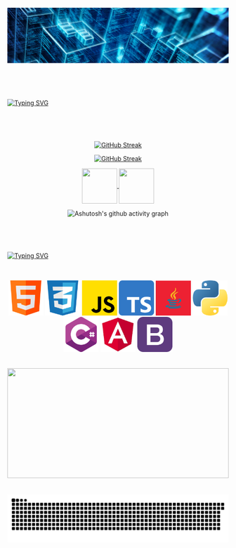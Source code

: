 <p align="center">
    <img src="./assets/Cyber-Strategy-Prog-1600x400.png" alt="banner profile" />
</p>
<br>
<br>
<br>

[![Typing SVG](https://readme-typing-svg.herokuapp.com?font=Fira+Code&weight=300&size=50&duration=4000&pause=1000&color=1E90FF&center=true&vCenter=true&random=false&width=1000&lines=Engenheiro+de+Software;Desenvolvedor+Back+-+End;Foco+em+tecnologias+Microsoft)](https://git.io/typing-svg)

<br>
<br>
<br>

<div align="center">
  
[![GitHub Streak](https://github-readme-streak-stats.herokuapp.com?user=vicliger&theme=windows-dark&border_radius=10&locale=pt_BR&date_format=j%20M%5B%20Y%5D&card_width=900&card_height=200)](https://git.io/streak-stats)

[![GitHub Streak](https://streak-stats.demolab.com/?user=denvercoder1&currStreakNum=2FD3EB&fire=pink&sideLabels=F00&date_format=[Y.]n.j)](https://git.io/streak-stats)
</div>


<div align="center"> 
<a href="mailto:victorliger.dev@gmail.com">
  <img align="center" height="80" width="80" src="https://github.com/carolbarbosa101/carolbarbosa101/assets/44561610/2856fdde-3200-4398-8290-a0e45d3a35a0">
</a>



<a  href="https://www.linkedin.com/in/victorliger" target=_blank>
<img align="center"  height="80" width="80" src="https://github.com/carolbarbosa101/carolbarbosa101/assets/44561610/bc26a6f8-f0d3-4f15-82e1-55680c48f269">
</a>

</div>


<div align="center" >
   
![Ashutosh's github activity graph](https://ssr-contributions-svg.vercel.app/_/vicliger?chart=3dbar&gap=0.6&scale=2&flatten=2&animation=wave&animation_duration=1&animation_delay=0.05&animation_amplitude=20&animation_frequency=0.5&animation_wave_center=10_0&format=svg&weeks=30&theme=blue) 


</div>

<br>
<br>
<br>



[![Typing SVG](https://readme-typing-svg.herokuapp.com?font=Fira+Code&weight=300&size=50&duration=4000&pause=1000&color=1E90FF&center=true&vCenter=true&random=false&width=1000&lines=Tecnologias)](https://git.io/typing-svg)

<br>
<br>


<div align="center">  
    <img src="./assets/html_1051277.png" height="80" width="80" /> <img src="./assets/social_11516361.png" height="80" width="80"/>
    <img src="./assets/js_5968292.png" height="80" width="80"/> <img src="./assets/typescript_5968381.png" height="80" width="80"/>
    <img src="./assets/java_16060939.png" height="80" width="80"/> <img src="./assets/python_5968350.png" height="80" width="80"/>
    <img src="./assets/c-sharp_6132221.png" height="80" width="80"/> <img src="./assets/images__1_-removebg-preview.png" height="80" width="80"/>
    <img src="./assets/bootstrap_5968672.png" height="80" width="80"/>
</div>

<br>
<br>

<div align="center">  
  <img width="100%" height="250px" src="https://github-readme-stats.vercel.app/api/top-langs/?username=VicLiger&layout=compact&hide_border=true&title_color=1E90FF&text_color=FFFFFF&bg_color=0d1117" />
</div>

<br>
<br>

<picture align="center">
  <source media="(prefers-color-scheme: dark)" srcset="https://raw.githubusercontent.com/VicLiger/VicLiger/output/github-contribution-grid-snake-dark.svg">
  <source media="(prefers-color-scheme: light)" srcset="https://raw.githubusercontent.com/VicLiger/VicLiger/output/github-contribution-grid-snake-dark.svg">
  <img align="center" alt="github contribution grid snake animation" src="https://raw.githubusercontent.com/VicLiger/VicLiger/output/github-contribution-grid-snake.svg">
</picture>

